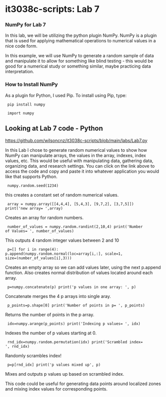 # it3038c-scripts: Lab 7
### NumPy for Lab 7
In this lab, we will be utilizing the python plugin NumPy. NumPy is a plugin that is used for applying mathematical operations to numerical values in a nice code form. 

In this example, we will use NumPy to generate a random sample of data and manipulate it to allow for something like blind testing - this would be good for a numerical study or something similar, maybe practicing data interpretation.

### How to Install NumPy
As a plugin for Python, I used Pip.
To install using Pip, type:

<code> pip install numpy </code> 

<code> import numpy </code>

## Looking at Lab 7 code - Python
https://github.com/wilsoncnz/it3038c-scripts/blob/main/labs/Lab7.py

In this Lab I chose to generate random numerical values to show how NumPy can manipulate arrays, the values in the array, indexes, index values, etc.
This would be useful with manipulating data, gathering data, organizing data, and research settings. You can click on the link above to access the code and copy and paste it into whatever application you would like that supports Python. 

<code> numpy.random.seed(1234) </code>

this creates a constant set of random numerical values.

<code> array = numpy.array([[4,4,4], [5,4,3], [9,7,2], [3,7,5]]) 
print('new array= ',array) </code>

Creates an array for random numbers.

<code> number_of_values = numpy.random.randint(2,10,4)
print('Number of Values= ', number_of_values) </code>

This outputs 4 random integer values between 2 and 10

<code> p=[] 
for i in range(4):
    p.append(numpy.random.normal(loc=array[i,:], scale=1, size=(number_of_values[i],3))) 
</code>

Creates an empty array so we can add values later, using the next p.append function. Also creates normal distribution of values located around each array.

<code> p=numpy.concatenate(p) 
print('p values in one array: ', p) </code>

Concatenate merges the 4 p arrays into single aray.

<code> p_points=p.shape[0]
print('Number of points in p= ', p_points) </code>

Returns the number of points in the p array.

<code> idx=numpy.arange(p_points) 
print('Indexing p values= ', idx) </code>

Indexes the number of p values starting at 0.

<code> rnd_idx=numpy.random.permutation(idx) 
print('Scrambled index= ', rnd_idx) </code>

Randomly scrambles index!

<code> p=p[rnd_idx] 
print('p values mixed up', p) </code>

Mixes and outputs p values up based on scrambled index.

This code could be useful for generating data points around localized zones and mixing index values for corresponding points. 








  

